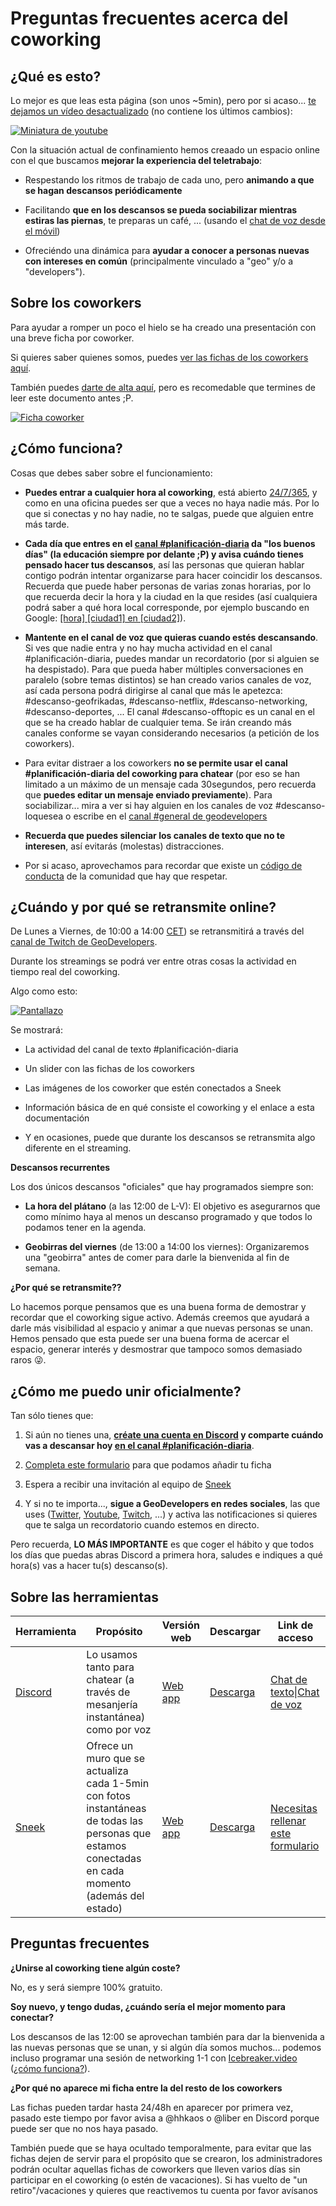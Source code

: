 # Preguntas frecuentes acerca del coworking

## ¿Qué es esto?

Lo mejor es que leas esta página (son unos ~5min), pero por si acaso... [te dejamos un vídeo desactualizado](https://youtu.be/08UzzykQUzM) (no contiene los últimos cambios):

[![Miniatura de youtube](https://img.youtube.com/vi/08UzzykQUzM/mqdefault.jpg)](https://youtu.be/08UzzykQUzM)

Con la situación actual de confinamiento hemos creaado un espacio online con el que buscamos **mejorar la experiencia del teletrabajo**:

* Respestando los ritmos de trabajo de cada uno, pero **animando a que se hagan descansos periódicamente**

* Facilitando **que en los descansos se pueda sociabilizar mientras estiras las piernas**, te preparas un café, ... (usando el [chat de voz desde el móvil](https://discord.com/download))

* Ofreciéndo una dinámica para **ayudar a conocer a personas nuevas con intereses en común** (principalmente vinculado a "geo" y/o a "developers").

## Sobre los coworkers

Para ayudar a romper un poco el hielo se ha creado una presentación con una breve ficha por coworker. 

Si quieres saber quienes somos, puedes [ver las fichas de los coworkers aquí](https://docs.google.com/presentation/d/e/2PACX-1vTpBEwY20fWC-v1XbMIduDxboGoPcVXmExDg6PyOfmJhiikgqTvVCPzrKD5gkG8EafQIOR4PDTMMttx/pub?start=false&loop=false&delayms=3000). 

También puedes [darte de alta aquí](https://docs.google.com/forms/d/e/1FAIpQLScK2j6EDb69Ef_fc7BOHECGIcYxc7p5Sax-_3hpc1npsEvJiw/viewform), pero es recomedable que termines de leer este documento antes ;P.

[![Ficha coworker](https://github.com/Geo-Developers/organization/blob/master/assets/GeoDevelopers%20-%20Coworking%20Members.jpg?raw=true)](https://docs.google.com/presentation/d/e/2PACX-1vTpBEwY20fWC-v1XbMIduDxboGoPcVXmExDg6PyOfmJhiikgqTvVCPzrKD5gkG8EafQIOR4PDTMMttx/pub?start=false&loop=false&delayms=3000)

## ¿Cómo funciona?

Cosas que debes saber sobre el funcionamiento:

* **Puedes entrar a cualquier hora al coworking**, está abierto [24/7/365](https://en.wikipedia.org/wiki/24/7_service), y como en una oficina puedes ser que a veces no haya nadie más. Por lo que si conectas y no hay nadie, no te salgas, puede que alguien entre más tarde.

* **Cada día que entres en el [canal #planificación-diaria](https://discord.gg/4BTtfKskJM) da "los buenos días" (la educación siempre por delante ;P) y avisa cuándo tienes pensado hacer tus descansos**, así las personas que quieran hablar contigo podrán intentar organizarse para hacer coincidir los descansos. Recuerda que puede haber personas de varias zonas horarias, por lo que recuerda decir la hora y la ciudad en la que resides (así cualquiera podrá saber a qué hora local corresponde, por ejemplo buscando en Google: [\[hora\] \[ciudad1\] en \[ciudad2\]](https://www.google.com/search?q=12%3A00+madrid+en+%5Bciudad)).

* **Mantente en el canal de voz que quieras cuando estés descansando**. Si ves que nadie entra y no hay mucha actividad en el canal #planificación-diaria, puedes mandar un recordatorio (por si alguien se ha despistado). Para que pueda haber múltiples conversaciones en paralelo (sobre temas distintos) se han creado varios canales de voz, así cada persona podrá dirigirse al canal que más le apetezca: #descanso-geofrikadas, #descanso-netflix, #descanso-networking, #descanso-deportes, ... El canal #descanso-offtopic es un canal en el que se ha creado hablar de cualquier tema. Se irán creando más canales conforme se vayan considerando necesarios (a petición de los coworkers).

* Para evitar distraer a los coworkers **no se permite usar el canal #planificación-diaria del coworking para chatear** (por eso se han limitado a un máximo de un mensaje cada 30segundos, pero recuerda que **puedes editar un mensaje enviado previamente**). Para sociabilizar... mira a ver si hay alguien en los canales de voz #descanso-loquesea o escribe en el [canal #general de geodevelopers](https://discord.gg/8pXkBPkvd2)

* **Recuerda que puedes silenciar los canales de texto que no te interesen**, así evitarás (molestas) distracciones.

* Por si acaso, aprovechamos para recordar que existe un [código de conducta](https://github.com/Geo-Developers/organization/blob/master/code-of-conduct.md#c%C3%B3digo-de-conducta) de la comunidad que hay que respetar.

## ¿Cuándo y por qué se retransmite online?

De Lunes a Viernes, de 10:00 a 14:00 [CET](https://www.google.com/search?q=cet+time+now)) se retransmitirá a través del [canal de Twitch de GeoDevelopers](http://twitch.com/geo_developers). 

Durante los streamings se podrá ver entre otras cosas la actividad en tiempo real del coworking. 

Algo como esto:

[![Pantallazo](https://github.com/Geo-Developers/organization/blob/master/assets/coworking_layout_31_12_2020.png?raw=true)](https://www.twitch.tv/geo_developers/video/854956405?filter=archives&sort=time)

Se mostrará:

* La actividad del canal de texto #planificación-diaria

* Un slider con las fichas de los coworkers

* Las imágenes de los coworker que estén conectados a Sneek

* Información básica de en qué consiste el coworking y el enlace a esta documentación

* Y en ocasiones, puede que durante los descansos se retransmita algo diferente en el streaming.

**Descansos recurrentes**

Los dos únicos descansos "oficiales" que hay programados siempre son:

* **La hora del plátano** (a las 12:00 de L-V): El objetivo es asegurarnos que como mínimo haya al menos un descanso programado y que todos lo podamos tener en la agenda. 

* **Geobirras del viernes** (de 13:00 a 14:00 los viernes): Organizaremos una "geobirra" antes de comer para darle la bienvenida al fin de semana.

**¿Por qué se retransmite??**

Lo hacemos porque pensamos que es una buena forma de demostrar y recordar que el coworking sigue activo. Además creemos que ayudará a darle más visibilidad al espacio y animar a que nuevas personas se unan. Hemos pensado que esta puede ser una buena forma de acercar el espacio, generar interés y desmostrar que tampoco somos demasiado raros 😜.

## ¿Cómo me puedo unir oficialmente?

Tan sólo tienes que:

1. Si aún no tienes una, **[créate una cuenta en Discord](https://discord.com/register) y comparte cuándo vas a descansar hoy [en el canal #planificación-diaria](https://discord.gg/4BTtfKskJM)**.

2. [Completa este formulario](https://docs.google.com/forms/d/e/1FAIpQLScK2j6EDb69Ef_fc7BOHECGIcYxc7p5Sax-_3hpc1npsEvJiw/viewform) para que podamos añadir tu ficha 

3. Espera a recibir una invitación al equipo de [Sneek](https://sneek.io/)

4. Y si no te importa..., **sigue a GeoDevelopers en redes sociales**, las que uses ([Twitter](https://twitter.com/geo_developers), [Youtube](https://www.youtube.com/geo-developers), [Twitch](https://www.twitch.tv/geo_developers), ...) y activa las notificaciones si quieres que te salga un recordatorio cuando estemos en directo.

Pero recuerda, **LO MÁS IMPORTANTE** es que coger el hábito y que todos los días que puedas abras Discord a primera hora, saludes e indiques a qué hora(s) vas a hacer tu(s) descanso(s). 


## Sobre las herramientas

|Herramienta|Propósito|Versión web|Descargar|Link de acceso|
|---|---|---|---|---|
|[Discord](https://discord.com/)|Lo usamos tanto para chatear (a través de mesanjería instantánea) como por voz|[Web app](https://discord.com/login)|[Descarga](https://discord.com/download)|[Chat de texto](https://discord.gg/4BTtfKskJM)\|[Chat de voz](https://discord.gg/8pXkBPkvd2)|
|[Sneek](https://sneek.io/)|Ofrece un muro que se actualiza cada 1-5min con fotos instantáneas de todas las personas que estamos conectadas en cada momento (además del estado)|[Web app](https://sneek.io/login)|[Descarga](https://sneek.io/download)|[Necesitas rellenar este formulario](https://docs.google.com/forms/d/e/1FAIpQLScK2j6EDb69Ef_fc7BOHECGIcYxc7p5Sax-_3hpc1npsEvJiw/viewform)

## Preguntas frecuentes

**¿Unirse al coworking tiene algún coste?**

No, es y será siempre 100% gratuito.

**Soy nuevo, y tengo dudas, ¿cuándo sería el mejor momento para conectar?**

Los descansos de las 12:00 se aprovechan también para dar la bienvenida a las nuevas personas que se unan, y si algún día somos muchos... podemos incluso programar una sesión de networking 1-1 con [Icebreaker.video](https://icebreaker.video/) ([¿cómo funciona?](https://www.youtube.com/watch?v=8Giv5rgG1e0)).

**¿Por qué no aparece mi ficha entre la del resto de los coworkers**

Las fichas pueden tardar hasta 24/48h en aparecer por primera vez, pasado este tiempo por favor avisa a @hhkaos o @liber en Discord porque puede ser que no nos haya pasado.

También puede que se haya ocultado temporalmente, para evitar que las fichas dejen de servir para el propósito que se crearon, los administradores podrán ocultar aquellas fichas de coworkers que lleven varios días sin participar en el coworking (o estén de vacaciones). Si has vuelto de "un retiro"/vacaciones y quieres que reactivemos tu cuenta por favor avísanos


